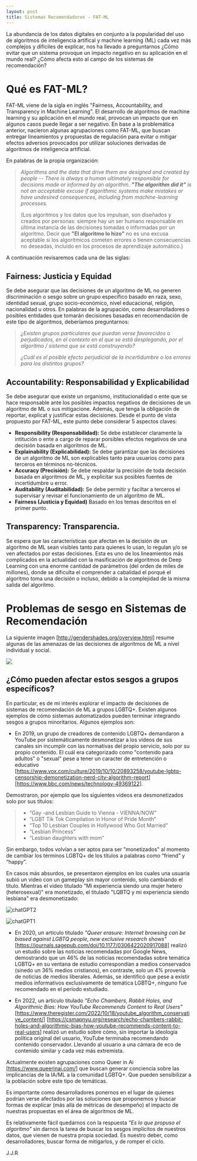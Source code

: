 ```yaml
---
layout: post
title: Sistemas Recomendadores - FAT-ML
---
```


La abundancia de los datos digitales en conjunto a la popularidad del uso de algoritmos de inteligencia artifical y machine learning (ML) cada vez más complejos y difíciles de explicar, nos ha llevado a preguntarnos ¿Cómo evitar que un sistema provoque un impacto negativo en su aplicación en el mundo real? ¿Cómo afecta esto al campo de los sistemas de recomendación?

# Qué es FAT-ML?

FAT-ML viene de la sigla en inglés "Fairness, Accountability, and Transparency in Machine Learning". El desarrollo de algoritmos de machine learning y su aplicación en el mundo real, provocan un impacto que en algunos casos puede llegar a ser negativo. En base a la problemática anterior, nacieron algunas agrupaciones como FAT-ML, que buscan entregar lineamientos y propuestas de regulación para evitar o mitigar efectos adversos provocados por utilizar soluciones derivadas de algoritmos de inteligencia artificial.

En palabras de la propia organización:

> *Algorithms and the data that drive them are designed and created by people -- There is always a human ultimately responsible for decisions made or informed by an algorithm. **"The algorithm did it"** is not an acceptable excuse if algorithmic systems make mistakes or have undesired consequences, including from machine-learning processes.*
> 
> (Los algoritmos y los datos que los impulsan, son diseñados y creados por personas: siempre hay un ser humano responsable en última instancia de las decisiones tomadas o informadas por un algoritmo. Decir que **"El algoritmo lo hizo"** no es una excusa aceptable si los algorítmicos cometen errores o tienen consecuencias no deseadas, incluido en los procesos de aprendizaje automático.)


A continuación revisaremos cada una de las siglas:

## Fairness: Justicia y Equidad

Se debe asegurar que las decisiones de un algoritmo de ML no generen discriminación o sesgo sobre un grupo específico basado en raza, sexo, identidad sexual, grupo socio-económico, nivel educacional, religión, nacionalidad u otros. En palabras de la agrupación, como desarrolladores o posibles entidades que tomarán decisiones basadas en recomendación de este tipo de algoritmos, deberíamos preguntarnos:

> *¿Existen grupos particulares que puedan verse favorecidos o perjudicados, en el contexto en el que se está desplegando, por el algoritmo / sistema que se está construyendo?*
> 
> *¿Cuál es el posible efecto perjudicial de la incertidumbre o los errores para los distintos grupos?*

## Accountability: Responsabilidad y Explicabilidad

Se debe asegurar que existe un organismo, institucionalidad o ente que se hace responsable ante los posibles impactos negativos de decisiones de un algoritmo de ML o sus mitigacione. Además, que tenga la obligación de reportar, explicat y justificar estas decisiones. Desde el punto de vista propuesto por FAT-ML, este punto debe considerar 5 aspectos claves:

- **Responsibility (Responsabilidad):** Se debe establecer claramente la intitución o ente a cargo de reparar porsibles efectos negativos de una decisión basada en algoritmos de ML.
- **Explainability (Explicabilidad):** Se debe garantizar que las decisiones de un algoritmo de ML son explicables tanto para usuarios como para terceros en términos no-técnicos.
- **Accuracy (Precisión):** Se debe respaldar la precisión de toda decisión basada en algoritmos de ML, y explicitar sus posibles fuentes de incertidumbre u error.
- **Auditability (Auditabilidad):** Se debe permitir y faciltar a terceros el supervisar y revisar el funcionamiento de un algoritmo de ML.
- **Fairness (Justicia y Equidad)** Basado en los temas descritos en el primer punto.


## Transparency: Transparencia.

Se espera que las características que afectan en la decisión de un algoritmo de ML sean visibles tanto para quienes lo usan, lo regulan y/o se ven afectados por estas decisiones. Esta es uno de los lineamientos más complicados en la actualidad con la masificación de algoritmos de Deep Learning con una enorme cantidad de parámetros (del orden de miles de millones), donde se dificulta el comprender a cabalidad el porqué el algoritmo toma una decisión o incluso, debido a la complejidad de la misma salida del algoritmo.

# Problemas de sesgo en Sistemas de Recomendación

La siguiente imagen [http://gendershades.org/overview.html] resume algunas de las amenazas de las decisiones de algoritmos de ML a nivel individual y social. 


<a href="url"><img src="https://i.dailymail.co.uk/i/pix/2018/02/12/20/4924BD1E00000578-0-image-a-21_1518465941000.jpg" align="center"></a>






## ¿Cómo pueden afectar estos sesgos a grupos específicos?

En particular, es de mi interés explorar el impacto de decisiones de sistemas de recomendación de ML a grupos LGBTQ+. 
Existen algunos ejemplos de cómo sistemas automatizados pueden terminar integrando sesgos a grupos minoritarios. Algunos ejemplos son:

- En 2019, un grupo de creadores de contenido LGBTQ+ demandaron a YouTube por sistemáticamente desmonetizar a los videos de sus canales sin incumplir con las normativas del propio servicio, solo por su propio contenido. El cuál era categorizado como "contenido para adultos" o "sexual" pese a tener un caracter de entretención o educativo [https://www.vox.com/culture/2019/10/10/20893258/youtube-lgbtq-censorship-demonetization-nerd-city-algorithm-report] [https://www.bbc.com/news/technology-49369122].

Demostraron, por ejemplo que los siguientes videos era desmonetizados solo por sus títulos:

>
>- “Gay -and Lesbian Guide to Vienna - VIENNA/NOW”
>- “LGBT Tik Tok Compilation in Honor of Pride Month”
>- “Top 10 Lesbian Couples in Hollywood Who Got Married”
>- “Lesbian Princess”
>- “Lesbian daughters with mom”
>

Sin embargo, todos volvían a ser aptos para ser "monetizados" al momento de cambiar los términos LGBTQ+ de los títulos a palabras como “friend” y “happy”.

En casos más absurdos, se presentaron ejemplos en los cuales una usuaria subió un video con un gameplay sin mayor contenido, solo cambiando el título. Mientras el video titulado "Mi experiencia siendo una mujer hetero (heterosexual)" era monetizado, el titulado "LQBTQ y mi experiencia siendo lesbiana" era desmonetizado:


![chatGPT2](https://user-images.githubusercontent.com/42724306/208563191-017f6b2b-2ddc-4afe-ba6e-0fde72e43cfa.JPG)


![chatGPT1](https://user-images.githubusercontent.com/42724306/208563193-5f2161ec-f7fb-43db-8e93-92318a650291.JPG)


- En 2020, un artículo titulado *"Queer erasure: Internet browsing can be biased against LGBTQ people, new exclusive research shows"* [https://journals.sagepub.com/doi/10.1177/0306422020917088] realizó un estudio sobre las noticias recomendadas por Google News, demostrando que un 46% de las noticias recomendadas sobre temática LGBTQ+ en su ventana de estudio correspondían a medios conservados (sinedo un 36%  medios cristianos), en contraste, solo un 4% provenía de noticias de medios liberales. Además, se identificó que pese a existir medios informativos exclusivamente de temática LGBTQ+, ninguno fue recomendado en el período estudiado.


- En 2022, un artículo titulado *"Echo Chambers, Rabbit Holes, and Algorithmic Bias: How YouTube Recommends Content to Real Users"* [https://www.theregister.com/2022/10/18/youtube_algorithm_conservative_content/] [https://csmapnyu.org/research/echo-chambers-rabbit-holes-and-algorithmic-bias-how-youtube-recommends-content-to-real-users] realizó un estudio sobre cómo, sin importar la ideología política original del usuario, YouTube terminaba recomendando contenido conservador. Llevando al usuario a una cámara de eco de contenido similar y cada vez más extremista.

Actualmente existen agrupaciones como Queer in Ai [https://www.queerinai.com/] que buscan  generar conciencia sobre las implicancias de la IA/ML a la comunidad LGBTQ+. Que pueden sensibilizar a la población sobre este tipo de temáticas.

Es importante como desarrolladores ponernos en el lugar de quienes podrían verse afectados por las soluciones que proponemos y buscar formas de explicar (más allá de métricas de desempeño) el impacto de nuestras propuestas en el área de algoritmos de ML.

Es relativamente fácil quedarnos con la respuesta *"Es lo que propuso el algoritmo"* sin darnos la tarea de buscar los sesgos implícitos de nuestros datos, que vienen de nuestra propia sociedad. Es nuestro deber, como desarrolladores, buscar forma de mitigarlos, y de romper el ciclo.

J.J.R









